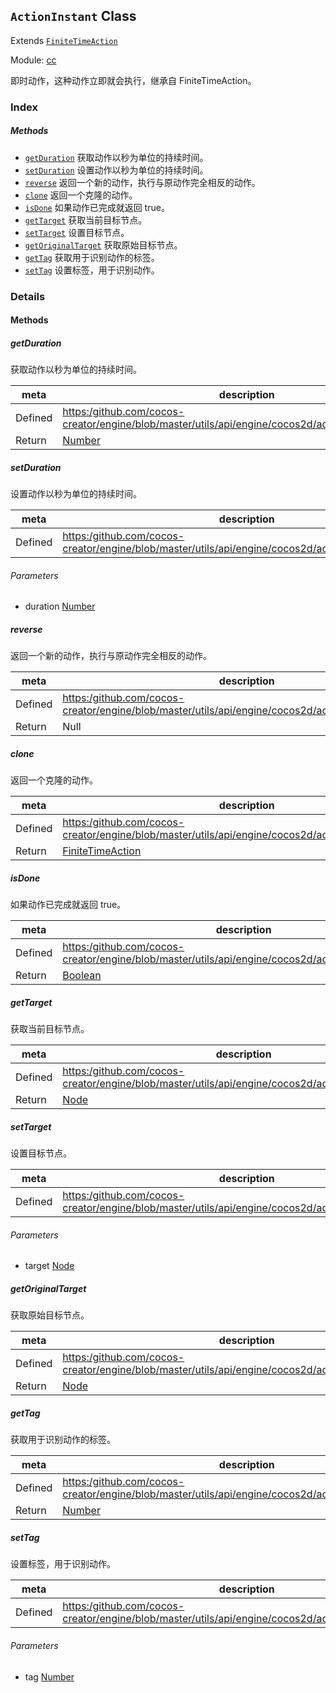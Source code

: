 ## `ActionInstant` Class

Extends [`FiniteTimeAction`](FiniteTimeAction.md)


Module: [cc](../modules/cc.md)




即时动作，这种动作立即就会执行，继承自 FiniteTimeAction。

### Index



##### Methods

  - [`getDuration`](#getduration) 获取动作以秒为单位的持续时间。
  - [`setDuration`](#setduration) 设置动作以秒为单位的持续时间。
  - [`reverse`](#reverse) 返回一个新的动作，执行与原动作完全相反的动作。
  - [`clone`](#clone) 返回一个克隆的动作。
  - [`isDone`](#isdone) 如果动作已完成就返回 true。
  - [`getTarget`](#gettarget) 获取当前目标节点。
  - [`setTarget`](#settarget) 设置目标节点。
  - [`getOriginalTarget`](#getoriginaltarget) 获取原始目标节点。
  - [`getTag`](#gettag) 获取用于识别动作的标签。
  - [`setTag`](#settag) 设置标签，用于识别动作。



### Details




<!-- Method Block -->
#### Methods


##### getDuration

获取动作以秒为单位的持续时间。

| meta | description |
|------|-------------|
| Defined | [https:/github.com/cocos-creator/engine/blob/master/utils/api/engine/cocos2d/actions/CCAction.js:200](https:/github.com/cocos-creator/engine/blob/master/utils/api/engine/cocos2d/actions/CCAction.js#L200) |
| Return 		 | <a href="https://developer.mozilla.org/en/JavaScript/Reference/Global_Objects/Number" class="crosslink external" target="_blank">Number</a> 



##### setDuration

设置动作以秒为单位的持续时间。

| meta | description |
|------|-------------|
| Defined | [https:/github.com/cocos-creator/engine/blob/master/utils/api/engine/cocos2d/actions/CCAction.js:210](https:/github.com/cocos-creator/engine/blob/master/utils/api/engine/cocos2d/actions/CCAction.js#L210) |

###### Parameters
- duration <a href="https://developer.mozilla.org/en/JavaScript/Reference/Global_Objects/Number" class="crosslink external" target="_blank">Number</a> 


##### reverse

返回一个新的动作，执行与原动作完全相反的动作。

| meta | description |
|------|-------------|
| Defined | [https:/github.com/cocos-creator/engine/blob/master/utils/api/engine/cocos2d/actions/CCAction.js:220](https:/github.com/cocos-creator/engine/blob/master/utils/api/engine/cocos2d/actions/CCAction.js#L220) |
| Return 		 | Null 



##### clone

返回一个克隆的动作。

| meta | description |
|------|-------------|
| Defined | [https:/github.com/cocos-creator/engine/blob/master/utils/api/engine/cocos2d/actions/CCAction.js:236](https:/github.com/cocos-creator/engine/blob/master/utils/api/engine/cocos2d/actions/CCAction.js#L236) |
| Return 		 | <a href="../classes/FiniteTimeAction.html" class="crosslink">FiniteTimeAction</a> 



##### isDone

如果动作已完成就返回 true。

| meta | description |
|------|-------------|
| Defined | [https:/github.com/cocos-creator/engine/blob/master/utils/api/engine/cocos2d/actions/CCAction.js:65](https:/github.com/cocos-creator/engine/blob/master/utils/api/engine/cocos2d/actions/CCAction.js#L65) |
| Return 		 | <a href="https://developer.mozilla.org/en/JavaScript/Reference/Global_Objects/Boolean" class="crosslink external" target="_blank">Boolean</a> 



##### getTarget

获取当前目标节点。

| meta | description |
|------|-------------|
| Defined | [https:/github.com/cocos-creator/engine/blob/master/utils/api/engine/cocos2d/actions/CCAction.js:97](https:/github.com/cocos-creator/engine/blob/master/utils/api/engine/cocos2d/actions/CCAction.js#L97) |
| Return 		 | <a href="../classes/Node.html" class="crosslink">Node</a> 



##### setTarget

设置目标节点。

| meta | description |
|------|-------------|
| Defined | [https:/github.com/cocos-creator/engine/blob/master/utils/api/engine/cocos2d/actions/CCAction.js:107](https:/github.com/cocos-creator/engine/blob/master/utils/api/engine/cocos2d/actions/CCAction.js#L107) |

###### Parameters
- target <a href="../classes/Node.html" class="crosslink">Node</a> 


##### getOriginalTarget

获取原始目标节点。

| meta | description |
|------|-------------|
| Defined | [https:/github.com/cocos-creator/engine/blob/master/utils/api/engine/cocos2d/actions/CCAction.js:117](https:/github.com/cocos-creator/engine/blob/master/utils/api/engine/cocos2d/actions/CCAction.js#L117) |
| Return 		 | <a href="../classes/Node.html" class="crosslink">Node</a> 



##### getTag

获取用于识别动作的标签。

| meta | description |
|------|-------------|
| Defined | [https:/github.com/cocos-creator/engine/blob/master/utils/api/engine/cocos2d/actions/CCAction.js:134](https:/github.com/cocos-creator/engine/blob/master/utils/api/engine/cocos2d/actions/CCAction.js#L134) |
| Return 		 | <a href="https://developer.mozilla.org/en/JavaScript/Reference/Global_Objects/Number" class="crosslink external" target="_blank">Number</a> 



##### setTag

设置标签，用于识别动作。

| meta | description |
|------|-------------|
| Defined | [https:/github.com/cocos-creator/engine/blob/master/utils/api/engine/cocos2d/actions/CCAction.js:144](https:/github.com/cocos-creator/engine/blob/master/utils/api/engine/cocos2d/actions/CCAction.js#L144) |

###### Parameters
- tag <a href="https://developer.mozilla.org/en/JavaScript/Reference/Global_Objects/Number" class="crosslink external" target="_blank">Number</a> 



